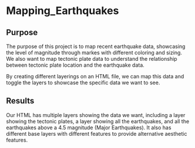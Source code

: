 # Mapping_Earthquakes

## Purpose

The purpose of this project is to map recent earthquake data, showcasing the level of magnitude through markes with different coloring and sizing. We also want to map tectonic plate data to understand the relationship between tectonic plate location and the earthquake data.

By creating different layerings on an HTML file, we can map this data and toggle the layers to showcase the specific data we want to see.

## Results

Our HTML has multiple layers showing the data we want, including a layer showing the tectonic plates, a layer showing all the earthquakes, and all the earthquakes above a 4.5 magnitude (Major Earthquakes). It also has different base layers with different features to provide alternative aesthetic features.
